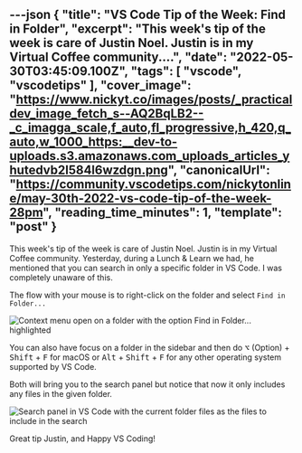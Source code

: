 ---json
{
  "title": "VS Code Tip of the Week: Find in Folder",
  "excerpt": "This week's tip of the week is care of Justin Noel. Justin is in my Virtual Coffee community....",
  "date": "2022-05-30T03:45:09.100Z",
  "tags": [
    "vscode",
    "vscodetips"
  ],
  "cover_image": "https://www.nickyt.co/images/posts/_practicaldev_image_fetch_s--AQ2BqLB2--_c_imagga_scale,f_auto,fl_progressive,h_420,q_auto,w_1000_https:__dev-to-uploads.s3.amazonaws.com_uploads_articles_yhutedvb2l584l6wzdgn.png",
  "canonicalUrl": "https://community.vscodetips.com/nickytonline/may-30th-2022-vs-code-tip-of-the-week-28pm",
  "reading_time_minutes": 1,
  "template": "post"
}
---

This week's tip of the week is care of Justin Noel. Justin is in my Virtual Coffee community. Yesterday, during a Lunch & Learn we had, he mentioned that you can search in only a specific folder in VS Code. I was completely unaware of this.

The flow with your mouse is to right-click on the folder and select `Find in Folder...`

![Context menu open on a folder with the option Find in Folder... highlighted](https://www.nickyt.co/images/posts/_uploads_articles_wyutoaledg7ltso400wu.png)
 
You can also have focus on a folder in the sidebar and then do <kbd>⌥</kbd> (Option) + <kbd>Shift</kbd> + <kbd>F</kbd> for macOS or <kbd>Alt</kbd> + <kbd>Shift</kbd> + <kbd>F</kbd> for any other operating system supported by VS Code.

Both will bring you to the search panel but notice that now it only includes any files in the given folder.

![Search panel in VS Code with the current folder files as the files to include in the search](https://www.nickyt.co/images/posts/_uploads_articles_8ii1gdnhq6v55ef7qm9q.png)

Great tip Justin, and Happy VS Coding!
